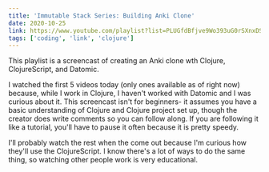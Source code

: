 ```yaml
---
title: 'Immutable Stack Series: Building Anki Clone'
date: 2020-10-25
link: https://www.youtube.com/playlist?list=PLUGfdBfjve9Wo393uG0rSXnxDS98aoVdo
tags: ['coding', 'link', 'clojure']
---
```


This playlist is a screencast of creating an Anki clone wth Clojure, ClojureScript, and Datomic.

I watched the first 5 videos today (only ones available as of right now) because, while I work in Clojure, I haven't
worked with Datomic and I was curious about it. This screencast isn't for beginners- it assumes you have a basic
understanding of Clojure and Clojure project set up, though the creator does write comments so you can follow along.
If you are following it like a tutorial, you'll have to pause it often because it is pretty speedy.

I'll probably watch the rest when the come out because I'm curious how they'll use the ClojureScript. I know there's
a lot of ways to do the same thing, so watching other people work is very educational.
